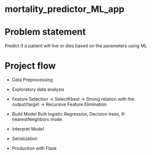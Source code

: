 # mortality_predictor_ML_app

# Problem statement 
Predict if a patient will live or dies based on the parameters using ML

# Project flow
 * Data Preprocessing
 * Exploratory data analysis
 * Feature Selection
    -> SelectKbest
    -> Strong relation with the output/target
    -> Recursive Feature Elimination
    
 * Build Model
      Built logistic Regression, Decision trees, K-nearestNeighbors mode
     
 * Interpret Model
 * Serialization
 * Production with Flask

